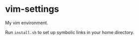 vim-settings
============

My vim environment.

Run `install.sh` to set up symbolic links in your home directory.
